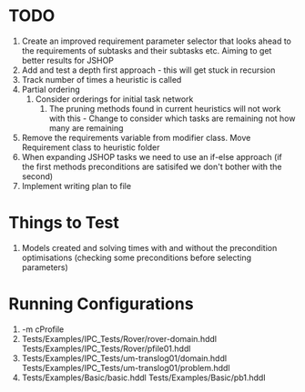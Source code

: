 # TODO
1. Create an improved requirement parameter selector that looks ahead to the requirements of subtasks and their subtasks etc. Aiming to get better results for JSHOP
2. Add and test a depth first approach - this will get stuck in recursion
3. Track number of times a heuristic is called
4. Partial ordering
   1. Consider orderings for initial task network
      1. The pruning methods found in current heuristics will not work with this - Change to consider which tasks are remaining not how many are remaining
5. Remove the requirements variable from modifier class. Move Requirement class to heuristic folder
6. When expanding JSHOP tasks we need to use an if-else approach (if the first methods preconditions are satisifed we don't bother with the second)
7. Implement writing plan to file

# Things to Test
1. Models created and solving times with and without the precondition optimisations (checking some preconditions before selecting parameters)

# Running Configurations
1. -m cProfile
2. Tests/Examples/IPC_Tests/Rover/rover-domain.hddl Tests/Examples/IPC_Tests/Rover/pfile01.hddl
3. Tests/Examples/IPC_Tests/um-translog01/domain.hddl Tests/Examples/IPC_Tests/um-translog01/problem.hddl
4. Tests/Examples/Basic/basic.hddl Tests/Examples/Basic/pb1.hddl